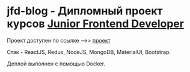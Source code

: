 # jfd-blog - Дипломный проект курсов [Junior Frontend Developer](https://vladilen.ru/) 

Проект доступен по ссылке -->> [проект](http://84.38.182.209/)  

Стэк - ReactJS, Redux, NodeJS, MongoDB, MaterialUI, Bootstrap.  

Деплой выполнен с помощью Docker.  
